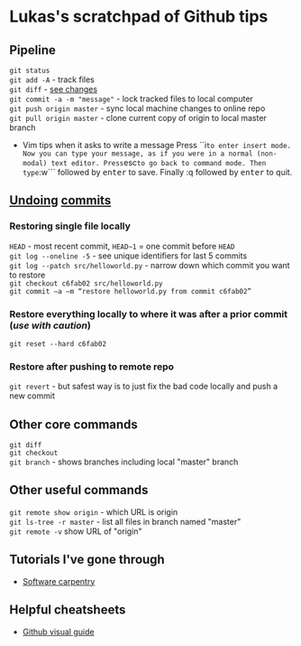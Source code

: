 # Lukas's scratchpad of Github tips

## Pipeline

```git status```  
```git add -A``` - track files  
```git diff``` - [see changes](https://stackoverflow.com/questions/2529441/how-to-read-the-output-from-git-diff)  
```git commit -a -m "message"``` - lock tracked files to local computer  
```git push origin master``` - sync local machine changes to online repo  
```git pull origin master``` - clone current copy of origin to local master branch  

* Vim tips when it asks to write a message
    Press ``i``` to enter insert mode.
    Now you can type your message, as if you were in a normal (non-modal) text editor.
    Press ```esc``` to go back to command mode.
    Then type ```:w``` followed by <kbd>enter</kbd> to save.
    Finally :q followed by <kbd>enter</kbd> to quit.



## [Undoing](https://github.com/blog/2019-how-to-undo-almost-anything-with-git) [commits](https://www.atlassian.com/git/tutorials/resetting-checking-out-and-reverting)

### Restoring single file locally
```HEAD``` - most recent commit, ```HEAD~1``` = one commit before ```HEAD```  
```git log --oneline -5``` - see unique identifiers for last 5 commits  
```git log --patch src/helloworld.py``` - narrow down which commit you want to restore  
```git checkout c6fab02 src/helloworld.py```  
```git commit –a –m “restore helloworld.py from commit c6fab02”```  

### Restore everything locally to where it was after a prior commit (*use with caution*)
```git reset --hard c6fab02```  

### Restore after pushing to remote repo
```git revert``` - but safest way is to just fix the bad code locally and push a new commit  

## Other core commands
```git diff```  
```git checkout```  
```git branch``` - shows branches including local "master" branch  

## Other useful commands
```git remote show origin``` - which URL is origin  
```git ls-tree -r master``` - list all files in branch named "master"  
```git remote -v``` show URL of "origin"  

## Tutorials I've gone through
* [Software carpentry](https://swcarpentry.github.io/git-novice/)

## Helpful cheatsheets
* [Github visual guide](http://marklodato.github.io/visual-git-guide/index-en.html)